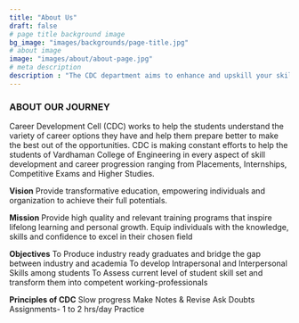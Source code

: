 ```yaml
---
title: "About Us"
draft: false
# page title background image
bg_image: "images/backgrounds/page-title.jpg"
# about image
image: "images/about/about-page.jpg"
# meta description
description : "The CDC department aims to enhance and upskill your skils and bridge a gap between academic learning and industry requirements."
---
```


### ABOUT OUR JOURNEY

Career Development Cell (CDC) works to help the students understand the variety of career options they have and help them prepare better to make the best out of the opportunities. CDC is making constant efforts to help the students of Vardhaman College of Engineering in every aspect of skill development and career progression ranging from Placements, Internships, Competitive Exams and Higher Studies.

**Vision**
Provide transformative education, empowering individuals and organization to achieve their full potentials.

**Mission**
Provide high quality and relevant training programs that inspire lifelong learning and personal growth.
Equip individuals with the knowledge, skills and confidence to excel in their chosen field

**Objectives**
To Produce industry ready graduates and bridge the gap between industry and academia 
To develop Intrapersonal and Interpersonal Skills among students
To Assess current level of student skill set and transform them into competent working-professionals

**Principles of CDC**
Slow progress
Make Notes & Revise
Ask Doubts
Assignments- 1 to 2 hrs/day
Practice 

